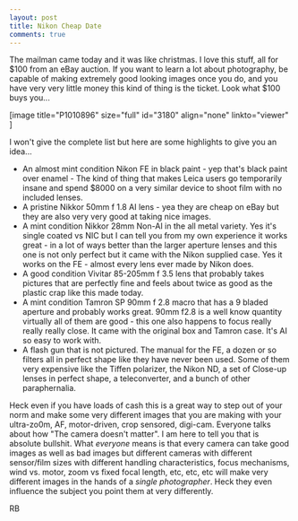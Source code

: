 ```yaml
---
layout: post
title: Nikon Cheap Date
comments: true
---
```

The mailman came today and it was like christmas. I love this stuff, all for $100 from an eBay auction. If you want to learn a lot about photography, be capable of making extremely good looking images once you do, and you have very very little money this kind of thing is the ticket. Look what $100 buys you...

[image title="P1010896" size="full" id="3180" align="none" linkto="viewer" ]

I won't give the complete list but here are some highlights to give you an idea...
<ul>
	<li>An almost mint condition Nikon FE in black paint - yep that's black paint over enamel - The kind of thing that makes Leica users go temporarily insane and spend $8000 on a very similar device to shoot film with no included lenses.</li>
	<li>A pristine Nikkor 50mm f 1.8 AI lens - yea they are cheap on eBay but they are also very very good at taking nice images.</li>
	<li>A mint condition Nikkor 28mm Non-AI in the all metal variety. Yes it's single coated vs NIC but I can tell you from my own experience it works great - in a lot of ways better than the larger aperture lenses and this one is not only perfect but it came with the Nikon supplied case. Yes it works on the FE - almost every lens ever made by Nikon does.</li>
	<li>A good condition Vivitar 85-205mm f 3.5 lens that probably takes pictures that are perfectly fine and feels about twice as good as the plastic crap like this made today.</li>
	<li>A mint condition Tamron SP 90mm f 2.8 macro that has a 9 bladed aperture and probably works great. 90mm f2.8 is a well know quantity virtually all of them are good - this one also happens to focus really really really close. It came with the original box and Tamron case. It's AI so easy to work with.</li>
	<li>A flash gun that is not pictured. The manual for the FE, a dozen or so filters all in perfect shape like they have never been used. Some of them very expensive like the Tiffen polarizer, the Nikon ND, a set of Close-up lenses in perfect shape, a teleconverter, and a bunch of other paraphernalia.</li>
</ul>
Heck even if you have loads of cash this is a great way to step out of your norm and make some very different images that you are making with your ultra-zo0m, AF, motor-driven, crop sensored, digi-cam. Everyone talks about how "The camera doesn't matter". I am here to tell you that is absolute bullshit. What <em>everyone</em> means is that every camera can take good images as well as bad images but different cameras with different sensor/film sizes with different handling characteristics, focus mechanisms, wind vs. motor, zoom vs fixed focal length, etc, etc, etc will make very different images in the hands of a <em>single photographer</em>. Heck they even influence the subject you point them at very differently.

RB